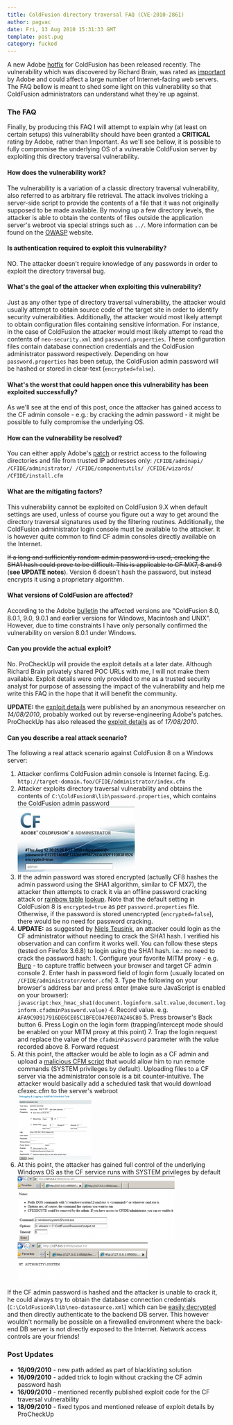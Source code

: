 ```yaml
---
title: ColdFusion directory traversal FAQ (CVE-2010-2861)
author: pagvac
date: Fri, 13 Aug 2010 15:31:33 GMT
template: post.pug
category: fucked
---
```


A new Adobe [hotfix](http://www.adobe.com/support/security/bulletins/apsb10-18.html) for ColdFusion has been released recently. The vulnerability which was discovered by Richard Brain, was rated as [important](http://www.adobe.com/devnet/security/security_zone/severity_ratings.html) by Adobe and could affect a large number of Internet-facing web servers. The FAQ bellow is meant to shed some light on this vulnerability so that ColdFusion administrators can understand what they're up against.

### The FAQ

Finally, by producing this FAQ I will attempt to explain why (at least on certain setups) this vulnerability should have been granted a **CRITICAL** rating by Adobe, rather than Important. As we'll see bellow, it is possible to fully compromise the underlying OS of a vulnerable ColdFusion server by exploiting this directory traversal vulnerability.

#### How does the vulnerability work?

The vulnerability is a variation of a classic directory traversal vulnerability, also referred to as arbitrary file retrieval. The attack involves tricking a server-side script to provide the contents of a file that it was not originally supposed to be made available. By moving up a few directory levels, the attacker is able to obtain the contents of files outside the application server's webroot via special strings such as `../`. More information can be found on the [OWASP](http://www.owasp.org/index.php/Path_Traversal) website.

#### Is authentication required to exploit this vulnerability?

NO. The attacker doesn't require knowledge of any passwords in order to exploit the directory traversal bug.

#### What's the goal of the attacker when exploiting this vulnerability?

Just as any other type of directory traversal vulnerability, the attacker would usually attempt to obtain source code of the target site in order to identify security vulneraibilities. Additionally, the attacker would most likely attempt to obtain configuration files containing sensitive information. For instance, in the case of ColdFusion the attacker would most likely attempt to read the contents of `neo-security.xml` and `password.properties`. These configuration files contain database connection credentials and the ColdFusion administrator password respectively. Depending on how `password.properties` has been setup, the ColdFusion admin password will be hashed or stored in clear-text (`encrypted=false`).

#### What's the worst that could happen once this vulnerability has been exploited successfully?

As we'll see at the end of this post, once the attacker has gained access to the CF admin console - e.g.: by cracking the admin password - it might be possible to fully compromise the underlying OS.

#### How can the vulnerability be resolved?

You can either apply Adobe's [patch](http://kb2.adobe.com/cps/857/cpsid_85766.html) or restrict access to the following directories and file from trusted IP addresses only: `/CFIDE/adminapi/ /CFIDE/administrator/ /CFIDE/componentutils/ /CFIDE/wizards/ /CFIDE/install.cfm`

#### What are the mitigating factors?

This vulnerability cannot be exploited on ColdFusion 9.X when default settings are used, unless of course you figure out a way to get around the directory traversal signatures used by the filtering routines. Additionally, the ColdFusion administrator login console must be available to the attacker. It is however quite common to find CF admin consoles directly available on the Internet.

<del datetime="2010-08-16T22:36:05+00:00">If a long and sufficiently random admin password is used, cracking the SHA1 hash could prove to be difficult. This is applicable to CF MX7, 8 and 9</del> (**see UPDATE notes**). Version 6 doesn't hash the password, but instead encrypts it using a proprietary algorithm.

#### What versions of ColdFusion are affected?

According to the Adobe [bulletin](http://www.adobe.com/support/security/bulletins/apsb10-18.html) the affected versions are "ColdFusion 8.0, 8.0.1, 9.0, 9.0.1 and earlier versions for Windows, Macintosh and UNIX". However, due to time constraints I have only personally confirmed the vulnerability on version 8.0.1 under Windows.

#### Can you provide the actual exploit?

No. ProCheckUp will provide the exploit details at a later date. Although Richard Brain privately shared POC URLs with me, I will not make them available. Exploit details were only provided to me as a trusted security analyst for purpose of assessing the impact of the vulnerability and help me write this FAQ in the hope that it will benefit the community.

**UPDATE:** the [exploit details](http://www.exploit-db.com/exploits/14641/) were published by an anonymous researcher on _14/08/2010_, probably worked out by reverse-engineering Adobe's patches. ProCheckUp has also released the [exploit details](http://www.procheckup.com/vulnerability_manager/vulnerabilities/pr10-07) as of _17/08/2010_.

#### Can you describe a real attack scenario?

The following a real attack scenario against ColdFusion 8 on a Windows server:

1.  Attacker confirms ColdFusion admin console is Internet facing. E.g. `http://target-domain.foo/CFIDE/administrator/index.cfm`
2.  Attacker exploits directory traversal vulnerability and obtains the contents of `C:\ColdFusion8\lib\password.properties`, which contains the ColdFusion admin password <div class="screen">[![](/files/2010/08/cf_dir_traversal_exploited-270x150.png "CF Dir Traversal Exploited PNG")](/files/2010/08/cf_dir_traversal_exploited.png)</div>
3.  If the admin password was stored encrypted (actually CF8 hashes the admin password using the SHA1 algorithm, similar to CF MX7), the attacker then attempts to crack it via an offline password cracking attack or [rainbow table](http://passcracking.com/) [lookup](http://hashcrack.com/). Note that the default setting in ColdFusion 8 is `encrypted=true` as per `password.properties` file. Otherwise, if the password is stored unencrypted (`encrypted=false`), there would be no need for password cracking.
4.  **UPDATE:** as suggested by [Niels Teusink](http://blog.teusink.net/), an attacker could login as the CF administrator without needing to crack the SHA1 hash. I verified his observation and can confirm it works well. You can follow these steps (tested on Firefox 3.6.8) to login using the SHA1 hash. i.e.: no need to crack the password hash:
        1.  Configure your favorite MITM proxy - e.g. [Burp](http://portswigger.net/proxy/) - to capture traffic between your browser and target CF admin console
    2.  Enter hash in password field of login form (usually located on `/CFIDE/administrator/enter.cfm`)
    3.  Type the following on your browser's address bar and press enter (make sure JavaScript is enabled on your browser): `javascript:hex_hmac_sha1(document.loginform.salt.value,document.loginform.cfadminPassword.value)`
    4.  Record value. e.g. `AFA9C9D917916DE6CE05C1BFEC0470E07A246CB0`
    5.  Press browser's Back button
    6.  Press Login on the login form (trapping/intercept mode should be enabled on your MITM proxy at this point)
    7.  Trap the login request and replace the value of the `cfadminPassword` parameter with the value recorded above
    8.  Forward request
5.  At this point, the attacker would be able to login as a CF admin and upload a [malicious CFM script](http://michaeldaw.org/projects/web-backdoor-compilation) that would allow him to run remote commands (SYSTEM privileges by default). Uploading files to a CF server via the administrator console is a bit counter-intuitive. The attacker would basically add a scheduled task that would download cfexec.cfm to the server's webroot <div class="screen">[![](/files/2010/08/backdoor_task-170x150.png "CF Backdoor Task PNG")](/files/2010/08/backdoor_task.png)</div>
6.  At this point, the attacker has gained full control of the underlying Windows OS as the CF service runs with SYSTEM privileges by default <div class="screen">[![](/files/2010/08/command_execution2-362x150.png "CF Command Execution PNG")](/files/2010/08/command_execution2.png) [![](/files/2010/08/command_output-300x90.png "CF Command Output PNG")](/files/2010/08/command_output.png)</div></a>

If the CF admin password is hashed and the attacker is unable to crack it, he could always try to obtain the database connection credentials (`C:\ColdFusion8\lib\neo-datasource.xml`) which can be [easily decrypted](http://hexale.blogspot.com/2008/07/how-to-decrypt-coldfusion-datasource.html) and then directly authenticate to the backend DB server. This however wouldn't normally be possible on a firewalled environment where the back-end DB server is not directly exposed to the Internet. Network access controls are your friends!

### Post Updates

* **16/09/2010** - new path added as part of blacklisting solution
* **16/09/2010** - added trick to login without cracking the CF admin password hash
* **16/09/2010** - mentioned recently published exploit code for the CF traversal vulnerability
* **18/09/2010** - fixed typos and mentioned release of exploit details by ProCheckUp
